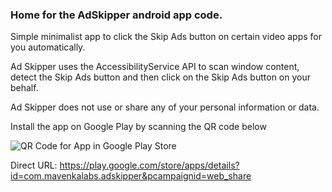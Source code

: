 ### Home for the AdSkipper android app code.

Simple minimalist app to click the Skip Ads button on certain video apps for you automatically.

Ad Skipper uses the AccessibilityService API to scan window content, detect the Skip Ads button and then click on the Skip Ads button on your behalf.

Ad Skipper does not use or share any of your personal information or data.

Install the app on Google Play by scanning the QR code below

![QR Code for App in Google Play Store](https://github.com/mavenkalabs/AdSkipper/assets/44828328/ad5c4150-07d4-47f7-9e05-242f4f121bc8)

Direct URL: https://play.google.com/store/apps/details?id=com.mavenkalabs.adskipper&pcampaignid=web_share
